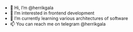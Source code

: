 - 👋 Hi, I’m @herrikgala
- 👀 I’m interested in frontend development 
- 🌱 I’m currently learning various architectures of software
- 📫 You can reach me on telegram @herrikgala

<!---
herrikgala/herrikgala is a ✨ special ✨ repository because its `README.md` (this file) appears on your GitHub profile.
You can click the Preview link to take a look at your changes.
--->
